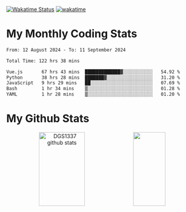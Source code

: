 [![Wakatime Status](https://github.com/noopurphalak/noopurphalak/workflows/wakatime-status-update/badge.svg)](https://github.com/noopurphalak/noopurphalak/actions/workflows/main.yml)
[![wakatime](https://wakatime.com/badge/user/80ace140-ef40-4fdd-b8ed-f3be3d2e1aea.svg)](https://wakatime.com/@80ace140-ef40-4fdd-b8ed-f3be3d2e1aea)

# My Monthly Coding Stats

<!--START_SECTION:waka-->

```txt
From: 12 August 2024 - To: 11 September 2024

Total Time: 122 hrs 38 mins

Vue.js       67 hrs 43 mins  █████████████▓░░░░░░░░░░░   54.92 %
Python       38 hrs 28 mins  ███████▓░░░░░░░░░░░░░░░░░   31.20 %
JavaScript   9 hrs 29 mins   ██░░░░░░░░░░░░░░░░░░░░░░░   07.69 %
Bash         1 hr 34 mins    ▒░░░░░░░░░░░░░░░░░░░░░░░░   01.28 %
YAML         1 hr 28 mins    ▒░░░░░░░░░░░░░░░░░░░░░░░░   01.20 %
```

<!--END_SECTION:waka-->

# My Github Stats
<div style="text-align: center;">
  <img width="49%" height="195px" src="https://github-readme-stats-sigma-five.vercel.app/api?username=noopurphalak&show_icons=true&count_private=true&hide_border=true&title_color=ecf2f8&icon_color=0d1117&text_color=FFFFFF&bg_color=0d1117" alt="DGS1337 github stats" />
  <img width="41%" height="195px" src="https://github-readme-stats-sigma-five.vercel.app/api/top-langs/?username=noopurphalak&layout=compact&hide_border=true&title_color=ecf2f8&text_color=FFFFFF&bg_color=0d1117" />
</div>
